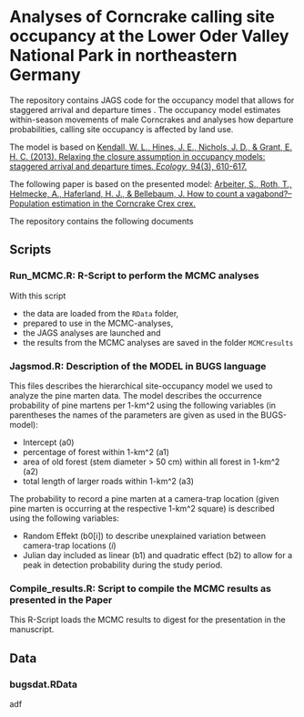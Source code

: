 # Analyses of Corncrake calling site occupancy at the Lower Oder Valley National Park in northeastern Germany

The repository contains JAGS code for the occupancy model that allows for staggered arrival and departure times . The occupancy model estimates within-season movements of male Corncrakes and analyses how departure probabilities, calling site occupancy is affected by land use. 

The model is based on [Kendall, W. L., Hines, J. E., Nichols, J. D., & Grant, E. H. C. (2013). Relaxing the closure assumption in occupancy models: staggered arrival and departure times. *Ecology*, 94(3), 610-617.](http://onlinelibrary.wiley.com/doi/10.1890/12-1720.1/full)

The following paper is based on the presented model: [Arbeiter, S., Roth, T., Helmecke, A., Haferland, H. J., & Bellebaum, J. How to count a vagabond?–Population estimation in the Corncrake Crex crex.](https://www.researchgate.net/profile/Susanne_Arbeiter/publication/314286417_How_to_count_a_vagabond_-_Population_estimation_in_the_Corncrake_Crex_crex/links/58c13feaaca2720944010ef5/How-to-count-a-vagabond-Population-estimation-in-the-Corncrake-Crex-crex.pdf)

The repository contains the following documents

## Scripts
### Run_MCMC.R: R-Script to perform the MCMC analyses

With this script 
- the data are loaded from the `RData` folder, 
- prepared to use in the MCMC-analyses, 
- the JAGS analyses are launched and 
- the results from the MCMC analyses are saved in the folder `MCMCresults`


### Jagsmod.R: Description of the MODEL in BUGS language
This files describes the hierarchical site-occupancy model we used to analyze the pine marten data. The model describes the occurrence probability of pine martens per 1-km^2 using the following variables (in parentheses the names of the parameters are given as used in the BUGS-model):
- Intercept (a0)
- percentage of forest within 1-km^2  (a1)
- area of old forest (stem diameter > 50 cm) within all forest in 1-km^2 (a2)
- total length of larger roads within 1-km^2 (a3)

The probability to record  a pine marten at a camera-trap location (given pine marten is occurring at the respective 1-km^2 square) is described using the following variables:
- Random Effekt (b0[i]) to describe unexplained variation between camera-trap locations (*i*)
- Julian day included as linear (b1) and quadratic effect (b2) to allow for a peak in detection probability during the study period.


### Compile_results.R: Script to compile the MCMC results as presented in the Paper
This R-Script loads the MCMC results to digest for the presentation in the manuscript.

## Data

### bugsdat.RData
adf
